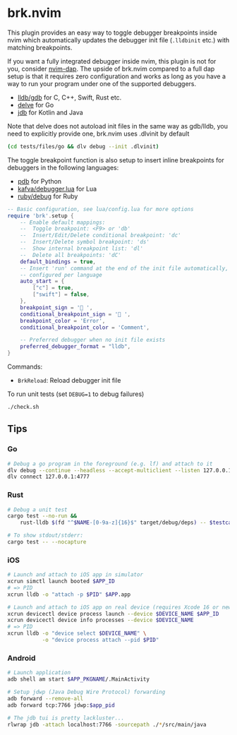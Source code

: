 # brk.nvim
This plugin provides an easy way to toggle debugger breakpoints inside nvim
which automatically updates the debugger init file (`.lldbinit` etc.) with
matching breakpoints.

If you want a fully integrated debugger inside nvim, this plugin is not for you,
consider [nvim-dap](https://github.com/mfussenegger/nvim-dap). The upside of
brk.nvim compared to a full dap setup is that it requires zero configuration
and works as long as you have a way to run your program under one of the
supported debuggers.

* [lldb/gdb](https://lldb.llvm.org/use/map.html) for C, C++, Swift, Rust etc.
* [delve](https://github.com/go-delve/delve/blob/master/Documentation/cli/getting_started.md) for Go
* [jdb](https://github.com/openjdk/jdk) for Kotlin and Java

Note that delve does not autoload init files in the same way as gdb/lldb, you need to
explicitly provide one, brk.nvim uses .dlvinit by default

```bash
(cd tests/files/go && dlv debug --init .dlvinit)
```

The toggle breakpoint function is also setup to insert inline breakpoints for
debuggers in the following languages:

* [pdb](https://docs.python.org/3/library/pdb.html) for Python
* [kafva/debugger.lua](https://github.com/kafva/debugger.lua) for Lua
* [ruby/debug](https://github.com/ruby/debug) for Ruby

```lua
-- Basic configuration, see lua/config.lua for more options
require 'brk'.setup {
    -- Enable default mappings:
    --  Toggle breakpoint: <F9> or 'db'
    --  Insert/Edit/Delete conditional breakpoint: 'dc'
    --  Insert/Delete symbol breakpoint: 'ds'
    --  Show internal breakpoint list: 'dl'
    --  Delete all breakpoints: 'dC'
    default_bindings = true,
    -- Insert 'run' command at the end of the init file automatically,
    -- configured per language
    auto_start = {
        ["c"] = true,
        ["swift"] = false,
    },
    breakpoint_sign = '󰝥 ',
    conditional_breakpoint_sign = '󰝥 ',
    breakpoint_color = 'Error',
    conditional_breakpoint_color = 'Comment',

    -- Preferred debugger when no init file exists
    preferred_debugger_format = "lldb",
}
```

Commands:
* `BrkReload`: Reload debugger init file

To run unit tests (set `DEBUG=1` to debug failures)
```bash
./check.sh
```

## Tips

### Go
```bash
# Debug a go program in the foreground (e.g. lf) and attach to it
dlv debug --continue --headless --accept-multiclient --listen 127.0.0.1:4777
dlv connect 127.0.0.1:4777
```

### Rust
```bash
# Debug a unit test
cargo test --no-run &&
    rust-lldb $(fd "^$NAME-[0-9a-z]{16}$" target/debug/deps) -- $testcase

# To show stdout/stderr:
cargo test -- --nocapture
```

### iOS
```bash
# Launch and attach to iOS app in simulator
xcrun simctl launch booted $APP_ID
# => PID
xcrun lldb -o "attach -p $PID" $APP.app

# Launch and attach to iOS app on real device (requires Xcode 16 or newer)
xcrun devicectl device process launch --device $DEVICE_NAME $APP_ID
xcrun devicectl device info processes --device $DEVICE_NAME
# => PID
xcrun lldb -o "device select $DEVICE_NAME" \
           -o "device process attach --pid $PID"
```

### Android
```bash
# Launch application
adb shell am start $APP_PKGNAME/.MainActivity

# Setup jdwp (Java Debug Wire Protocol) forwarding
adb forward --remove-all
adb forward tcp:7766 jdwp:$app_pid

# The jdb tui is pretty lackluster...
rlwrap jdb -attach localhost:7766 -sourcepath ./*/src/main/java
```
